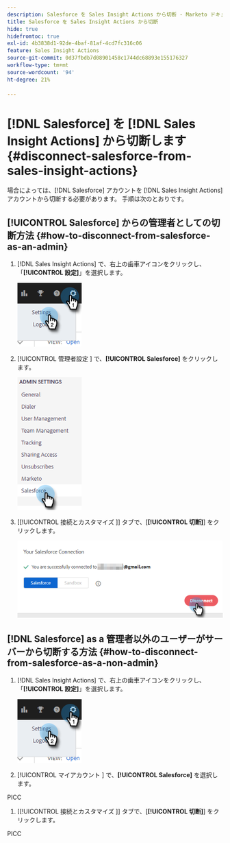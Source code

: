 ```yaml
---
description: Salesforce を Sales Insight Actions から切断 - Marketo ドキュメント - 製品ドキュメント
title: Salesforce を Sales Insight Actions から切断
hide: true
hidefromtoc: true
exl-id: 4b3838d1-92de-4baf-81af-4cd7fc316c06
feature: Sales Insight Actions
source-git-commit: 0d37fbdb7d08901458c1744dc68893e155176327
workflow-type: tm+mt
source-wordcount: '94'
ht-degree: 21%

---
```


# [!DNL Salesforce] を [!DNL Sales Insight Actions] から切断します {#disconnect-salesforce-from-sales-insight-actions}

場合によっては、[!DNL Salesforce] アカウントを [!DNL Sales Insight Actions] アカウントから切断する必要があります。 手順は次のとおりです。

## [!UICONTROL Salesforce] からの管理者としての切断方法 {#how-to-disconnect-from-salesforce-as-an-admin}

1. [!DNL Sales Insight Actions] で、右上の歯車アイコンをクリックし、「**[!UICONTROL 設定]**」を選択します。

   ![](assets/disconnect-salesforce-from-sales-insight-actions-1.png)

1. [!UICONTROL  管理者設定 ] で、**[!UICONTROL Salesforce]** をクリックします。

   ![](assets/disconnect-salesforce-from-sales-insight-actions-2.png)

1. [[!UICONTROL  接続とカスタマイズ ]] タブで、[**[!UICONTROL 切断]**] をクリックします。

   ![](assets/disconnect-salesforce-from-sales-insight-actions-3.png)

## [!DNL Salesforce] as a 管理者以外のユーザーがサーバーから切断する方法 {#how-to-disconnect-from-salesforce-as-a-non-admin}

1. [!DNL Sales Insight Actions] で、右上の歯車アイコンをクリックし、「**[!UICONTROL 設定]**」を選択します。

   ![](assets/disconnect-salesforce-from-sales-insight-actions-4.png)

1. [!UICONTROL  マイアカウント ] で、**[!UICONTROL Salesforce]** を選択します。

PICC

1. [[!UICONTROL  接続とカスタマイズ ]] タブで、[**[!UICONTROL 切断]**] をクリックします。

PICC
